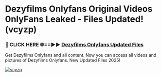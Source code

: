 # Dezyfilms Onlyfans Original Videos 0nlyFans Leaked - Files Updated! (vcyzp)

<h3>🔴 CLICK HERE 🌐==►► <a href="https://tinyurl.com/2m67pmp6" rel="nofollow">Dezyfilms Onlyfans Updated Files</a></h3>

Get Dezyfilms Onlyfans and all content. Now you can access all videos and pictures of Dezyfilms Onlyfans. New Updated Files 2025!

[![vcyzp](https://i.imgur.com/H4QAA4z.gif)](https://tinyurl.com/2m67pmp6)